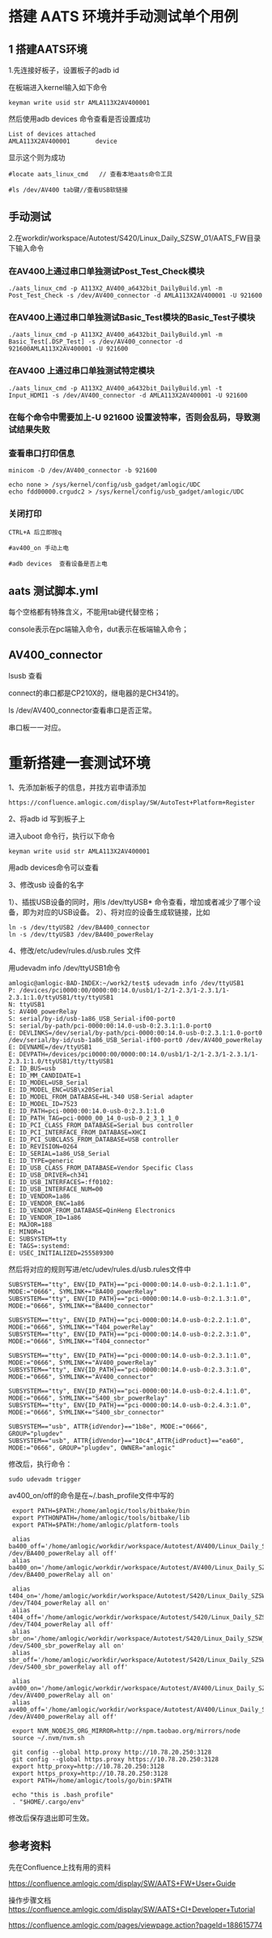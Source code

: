 # 搭建 AATS 环境并手动测试单个用例

## 1 搭建AATS环境

1.先连接好板子，设置板子的adb id 

在板端进入kernel输入如下命令
```
keyman write usid str AMLA113X2AV400001
```
然后使用adb devices 命令查看是否设置成功
```
List of devices attached
AMLA113X2AV400001       device
```
显示这个则为成功
```
#locate aats_linux_cmd   // 查看本地aats命令工具

#ls /dev/AV400 tab键//查看USB软链接
```
## 手动测试

2.在workdir/workspace/Autotest/S420/Linux_Daily_SZSW_01/AATS_FW目录下输入命令

### 在AV400上通过串口单独测试Post_Test_Check模块
```
./aats_linux_cmd -p A113X2_AV400_a6432bit_DailyBuild.yml -m Post_Test_Check -s /dev/AV400_connector -d AMLA113X2AV400001 -U 921600
```
### 在AV400上通过串口单独测试Basic_Test模块的Basic_Test子模块
```
./aats_linux_cmd -p A113X2_AV400_a6432bit_DailyBuild.yml -m Basic_Test[.DSP_Test] -s /dev/AV400_connector -d 921600AMLA113X2AV400001 -U 921600
```
### 在AV400 上通过串口单独测试特定模块
```
./aats_linux_cmd -p A113X2_AV400_a6432bit_DailyBuild.yml -t Input_HDMI1 -s /dev/AV400_connector -d AMLA113X2AV400001 -U 921600
```
### 在每个命令中需要加上-U 921600 设置波特率，否则会乱码，导致测试结果失败

### 查看串口打印信息
```
minicom -D /dev/AV400_connector -b 921600 

echo none > /sys/kernel/config/usb_gadget/amlogic/UDC
echo fdd00000.crgudc2 > /sys/kernel/config/usb_gadget/amlogic/UDC
```
### 关闭打印
```
CTRL+A 后立即按q 

#av400_on 手动上电

#adb devices  查看设备是否上电
```
## aats 测试脚本.yml

每个空格都有特殊含义，不能用tab键代替空格；

console表示在pc端输入命令，dut表示在板端输入命令；

## AV400_connector

lsusb 查看

connect的串口都是CP210X的，继电器的是CH341的。

ls /dev/AV400_connector查看串口是否正常。

串口板一一对应。

# 重新搭建一套测试环境

1、先添加新板子的信息，并找方岩申请添加

```
https://confluence.amlogic.com/display/SW/AutoTest+Platform+Register
```

2、将adb id 写到板子上

进入uboot 命令行，执行以下命令

```
keyman write usid str AMLA113X2AV400001
```

用adb devices命令可以查看

3、修改usb 设备的名字

  1）、插拔USB设备的同时，用ls /dev/ttyUSB* 命令查看，增加或者减少了哪个设备，即为对应的USB设备。
  2）、将对应的设备生成软链接，比如

```
ln -s /dev/ttyUSB2 /dev/BA400_connector
ln -s /dev/ttyUSB3 /dev/BA400_powerRelay
```
4、修改/etc/udev/rules.d/usb.rules 文件

用udevadm info /dev/ttyUSB1命令

```
amlogic@amlogic-BAD-INDEX:~/work2/test$ udevadm info /dev/ttyUSB1
P: /devices/pci0000:00/0000:00:14.0/usb1/1-2/1-2.3/1-2.3.1/1-2.3.1:1.0/ttyUSB1/tty/ttyUSB1
N: ttyUSB1
S: AV400_powerRelay
S: serial/by-id/usb-1a86_USB_Serial-if00-port0
S: serial/by-path/pci-0000:00:14.0-usb-0:2.3.1:1.0-port0
E: DEVLINKS=/dev/serial/by-path/pci-0000:00:14.0-usb-0:2.3.1:1.0-port0 /dev/serial/by-id/usb-1a86_USB_Serial-if00-port0 /dev/AV400_powerRelay
E: DEVNAME=/dev/ttyUSB1
E: DEVPATH=/devices/pci0000:00/0000:00:14.0/usb1/1-2/1-2.3/1-2.3.1/1-2.3.1:1.0/ttyUSB1/tty/ttyUSB1
E: ID_BUS=usb
E: ID_MM_CANDIDATE=1
E: ID_MODEL=USB_Serial
E: ID_MODEL_ENC=USB\x20Serial
E: ID_MODEL_FROM_DATABASE=HL-340 USB-Serial adapter
E: ID_MODEL_ID=7523
E: ID_PATH=pci-0000:00:14.0-usb-0:2.3.1:1.0
E: ID_PATH_TAG=pci-0000_00_14_0-usb-0_2_3_1_1_0
E: ID_PCI_CLASS_FROM_DATABASE=Serial bus controller
E: ID_PCI_INTERFACE_FROM_DATABASE=XHCI
E: ID_PCI_SUBCLASS_FROM_DATABASE=USB controller
E: ID_REVISION=0264
E: ID_SERIAL=1a86_USB_Serial
E: ID_TYPE=generic
E: ID_USB_CLASS_FROM_DATABASE=Vendor Specific Class
E: ID_USB_DRIVER=ch341
E: ID_USB_INTERFACES=:ff0102:
E: ID_USB_INTERFACE_NUM=00
E: ID_VENDOR=1a86
E: ID_VENDOR_ENC=1a86
E: ID_VENDOR_FROM_DATABASE=QinHeng Electronics
E: ID_VENDOR_ID=1a86
E: MAJOR=188
E: MINOR=1
E: SUBSYSTEM=tty
E: TAGS=:systemd:
E: USEC_INITIALIZED=255589300
```

然后将对应的规则写进/etc/udev/rules.d/usb.rules文件中

```
SUBSYSTEM=="tty", ENV{ID_PATH}=="pci-0000:00:14.0-usb-0:2.1.1:1.0", MODE:="0666", SYMLINK+="BA400_powerRelay"
SUBSYSTEM=="tty", ENV{ID_PATH}=="pci-0000:00:14.0-usb-0:2.1.3:1.0", MODE:="0666", SYMLINK+="BA400_connector"

SUBSYSTEM=="tty", ENV{ID_PATH}=="pci-0000:00:14.0-usb-0:2.2.1:1.0", MODE:="0666", SYMLINK+="T404_powerRelay"
SUBSYSTEM=="tty", ENV{ID_PATH}=="pci-0000:00:14.0-usb-0:2.2.3:1.0", MODE:="0666", SYMLINK+="T404_connector"

SUBSYSTEM=="tty", ENV{ID_PATH}=="pci-0000:00:14.0-usb-0:2.3.1:1.0", MODE:="0666", SYMLINK+="AV400_powerRelay"
SUBSYSTEM=="tty", ENV{ID_PATH}=="pci-0000:00:14.0-usb-0:2.3.3:1.0", MODE:="0666", SYMLINK+="AV400_connector"

SUBSYSTEM=="tty", ENV{ID_PATH}=="pci-0000:00:14.0-usb-0:2.4.1:1.0", MODE:="0666", SYMLINK+="S400_sbr_powerRelay"
SUBSYSTEM=="tty", ENV{ID_PATH}=="pci-0000:00:14.0-usb-0:2.4.3:1.0", MODE:="0666", SYMLINK+="S400_sbr_connector"

SUBSYSTEM=="usb", ATTR{idVendor}=="1b8e", MODE:="0666", GROUP="plugdev"
SUBSYSTEM=="usb", ATTR{idVendor}=="10c4",ATTR{idProduct}=="ea60", MODE:="0666", GROUP="plugdev", OWNER="amlogic"
```

修改后，执行命令：

```
sudo udevadm trigger
```

av400_on/off的命令是在~/.bash_profile文件中写的

```
 export PATH=$PATH:/home/amlogic/tools/bitbake/bin
 export PYTHONPATH=/home/amlogic/tools/bitbake/lib
 export PATH=$PATH:/home/amlogic/platform-tools
 
 alias ba400_off='/home/amlogic/workdir/workspace/Autotest/AV400/Linux_Daily_SZ_01/AutoFramework/bin/powerRelay /dev/BA400_powerRelay all off'
 alias ba400_on='/home/amlogic/workdir/workspace/Autotest/AV400/Linux_Daily_SZ_01/AutoFramework/bin/powerRelay /dev/BA400_powerRelay all on'
 
 alias t404_on='/home/amlogic/workdir/workspace/Autotest/S420/Linux_Daily_SZSW_01/AutoFramework/bin/powerRelay /dev/T404_powerRelay all on'
 alias t404_off='/home/amlogic/workdir/workspace/Autotest/S420/Linux_Daily_SZSW_01/AutoFramework/bin/powerRelay /dev/T404_powerRelay all off'
 alias sbr_on='/home/amlogic/workdir/workspace/Autotest/S420/Linux_Daily_SZSW_01/AutoFramework/bin/powerRelay /dev/S400_sbr_powerRelay all on'
 alias sbr_off='/home/amlogic/workdir/workspace/Autotest/S420/Linux_Daily_SZSW_01/AutoFramework/bin/powerRelay /dev/S400_sbr_powerRelay all off'
 
 alias av400_on='/home/amlogic/workdir/workspace/Autotest/AV400/Linux_Daily_SZ_01/AutoFramework/bin/powerRelay /dev/AV400_powerRelay all on'
 alias av400_off='/home/amlogic/workdir/workspace/Autotest/AV400/Linux_Daily_SZ_01/AutoFramework/bin/powerRelay /dev/AV400_powerRelay all off'
 
 export NVM_NODEJS_ORG_MIRROR=http://npm.taobao.org/mirrors/node
 source ~/.nvm/nvm.sh
 
 git config --global http.proxy http://10.78.20.250:3128
 git config --global https.proxy https://10.78.20.250:3128
 export http_proxy=http://10.78.20.250:3128
 export https_proxy=http://10.78.20.250:3128
 export PATH=/home/amlogic/tools/go/bin:$PATH
 
 echo "this is .bash_profile"
 . "$HOME/.cargo/env"
```

修改后保存退出即可生效。



## 参考资料

先在Confluence上找有用的资料

https://confluence.amlogic.com/display/SW/AATS+FW+User+Guide

操作步骤文档
https://confluence.amlogic.com/display/SW/AATS+CI+Developer+Tutorial

https://confluence.amlogic.com/pages/viewpage.action?pageId=188615774